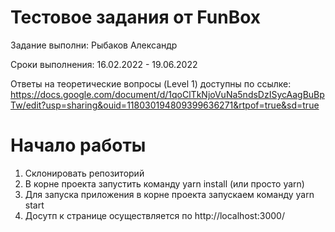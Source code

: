 # Тестовое задания от FunBox

Задание выполни: Рыбаков Александр

Сроки выполнения: 16.02.2022 - 19.06.2022

Ответы на теоретические вопросы (Level 1) доступны по ссылке:
https://docs.google.com/document/d/1qoClTkNjoVuNa5ndsDzISycAagBuBpTw/edit?usp=sharing&ouid=118030194809399636271&rtpof=true&sd=true

# Начало работы

1. Склонировать репозиторий
2. В корне проекта запустить команду yarn install (или просто yarn)
3. Для запуска приложения в корне проекта запускаем команду yarn start
4. Досутп к странице осуществляется по http://localhost:3000/
